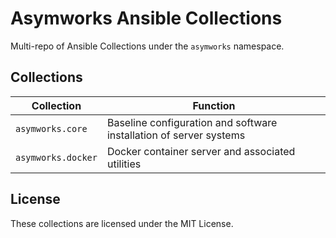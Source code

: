 # Asymworks Ansible Collections

Multi-repo of Ansible Collections under the `asymworks` namespace.

## Collections

| Collection | Function |
| --- | --- |
| `asymworks.core` | Baseline configuration and software installation of server systems |
| `asymworks.docker` | Docker container server and associated utilities |

## License

These collections are licensed under the MIT License.
